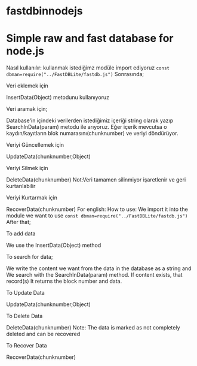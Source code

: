 # fastdbinnodejs
<h1>Simple raw and fast database for node.js</h1>
Nasıl kullanılır:
kullanmak istediğimz modüle import ediyoruz
<code>const dbman=require("../FastDBLite/fastdb.js")</code>
Sonrasında;
<p>Veri eklemek için</p>
InsertData(Object) metodunu kullanıyoruz
<p>Veri aramak için;</p>
Database'in içindeki verilerden istediğimiz içeriği string olarak yazıp
SearchInData(param) metodu ile arıyoruz. Eğer içerik mevcutsa o kaydın/kayıtların
blok numarasını(chunknumber) ve veriyi döndürüyor.
<p>Veriyi Güncellemek için</p>
UpdateData(chunknumber,Object)
<p>Veriyi Silmek için</p>
DeleteData(chunknumber) Not:Veri tamamen silinmiyor işaretlenir ve geri kurtarılabilir
<p>Veriyi Kurtarmak için</p>
RecoverData(chunknumber)
For english:
How to use:
We import it into the module we want to use
<code>const dbman=require("../FastDBLite/fastdb.js")</code>
After that;
<p>To add data</p>
We use the InsertData(Object) method
<p>To search for data;</p>
We write the content we want from the data in the database as a string and
We search with the SearchInData(param) method. If content exists, that record(s)
It returns the block number and data.
<p>To Update Data</p>
UpdateData(chunknumber,Object)
<p>To Delete Data</p>
DeleteData(chunknumber) Note: The data is marked as not completely deleted and can be recovered
<p>To Recover Data</p>
RecoverData(chunknumber)
 
